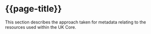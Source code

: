 # {{page-title}}

This section describes the approach taken for metadata relating to the resources used within the UK Core.
